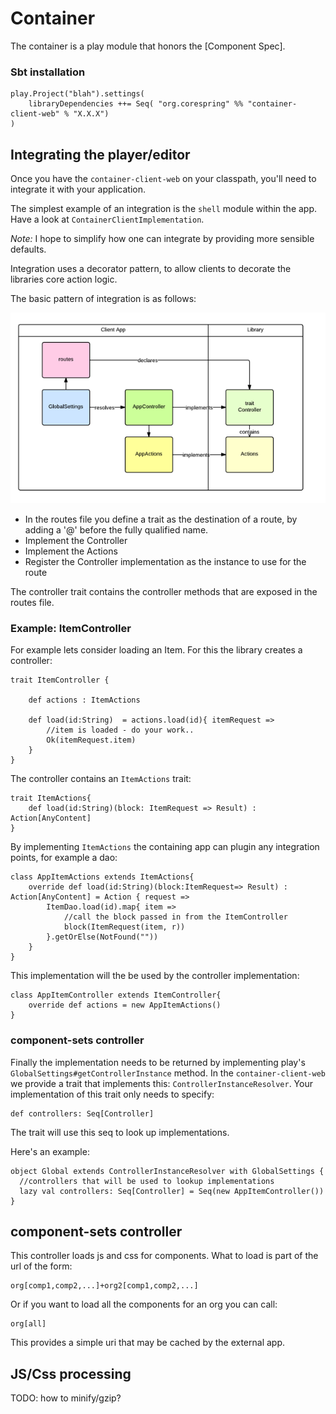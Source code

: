 # Container

The container is a play module that honors the [Component Spec].

### Sbt installation

    play.Project("blah").settings(
        libraryDependencies ++= Seq( "org.corespring" %% "container-client-web" % "X.X.X")
    )

## Integrating the player/editor

Once you have the `container-client-web` on your classpath, you'll need to integrate it with your application.

The simplest example of an integration is the `shell` module within the app. Have a look at `ContainerClientImplementation`.

*Note:* I hope to simplify how one can integrate by providing more sensible defaults.

Integration uses a decorator pattern, to allow clients to decorate the libraries core action logic.

The basic pattern of integration is as follows:

![integration](../img/integration.png)

* In the routes file you define a trait as the destination of a route, by adding a '@' before the fully qualified name.
* Implement the Controller
* Implement the Actions
* Register the Controller implementation as the instance to use for the route


The controller trait contains the controller methods that are exposed in the routes file.

### Example: ItemController

For example lets consider loading an Item. For this the library creates a controller:

    trait ItemController {

        def actions : ItemActions

        def load(id:String)  = actions.load(id){ itemRequest =>
            //item is loaded - do your work..
            Ok(itemRequest.item)
        }
    }

The controller contains an `ItemActions` trait:

    trait ItemActions{
        def load(id:String)(block: ItemRequest => Result) : Action[AnyContent]
    }

By implementing `ItemActions` the containing app can plugin any integration points, for example a dao:

    class AppItemActions extends ItemActions{
        override def load(id:String)(block:ItemRequest=> Result) : Action[AnyContent] = Action { request =>
            ItemDao.load(id).map{ item =>
                //call the block passed in from the ItemController
                block(ItemRequest(item, r))
            }.getOrElse(NotFound(""))
        }
    }

This implementation will the be used by the controller implementation:

    class AppItemController extends ItemController{
        override def actions = new AppItemActions()
    }

### component-sets controller
Finally the implementation needs to be returned by implementing play's `GlobalSettings#getControllerInstance` method.
In the `container-client-web` we provide a trait that implements this: `ControllerInstanceResolver`.
Your implementation of this trait only needs to specify:

    def controllers: Seq[Controller]

The trait will use this seq to look up implementations.

Here's an example:

    object Global extends ControllerInstanceResolver with GlobalSettings {
      //controllers that will be used to lookup implementations
      lazy val controllers: Seq[Controller] = Seq(new AppItemController())
    }


## component-sets controller

This controller loads js and css for components. What to load is part of the url of the form:

    org[comp1,comp2,...]+org2[comp1,comp2,...]

Or if you want to load all the components for an org you can call:

    org[all]


This provides a simple uri that may be cached by the external app.

## JS/Css processing

TODO: how to minify/gzip?